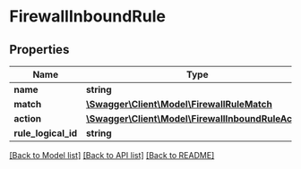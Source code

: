 # FirewallInboundRule

## Properties
Name | Type | Description | Notes
------------ | ------------- | ------------- | -------------
**name** | **string** |  | [optional] 
**match** | [**\Swagger\Client\Model\FirewallRuleMatch**](FirewallRuleMatch.md) |  | 
**action** | [**\Swagger\Client\Model\FirewallInboundRuleAction**](FirewallInboundRuleAction.md) |  | 
**rule_logical_id** | **string** |  | [optional] 

[[Back to Model list]](../README.md#documentation-for-models) [[Back to API list]](../README.md#documentation-for-api-endpoints) [[Back to README]](../README.md)



